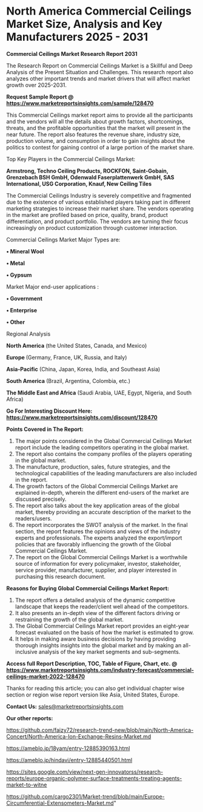 # North America Commercial Ceilings Market Size, Analysis and Key Manufacturers 2025 - 2031

<strong>Commercial Ceilings Market Research Report 2031</strong>

The Research Report on Commercial Ceilings Market is a Skillful and Deep Analysis of the Present Situation and Challenges. This research report also analyzes other important trends and market drivers that will affect market growth over 2025-2031.

<strong>Request Sample Report @ <a href=https://www.marketreportsinsights.com/sample/128470>https://www.marketreportsinsights.com/sample/128470</a></strong>

This Commercial Ceilings market report aims to provide all the participants and the vendors will all the details about growth factors, shortcomings, threats, and the profitable opportunities that the market will present in the near future. The report also features the revenue share, industry size, production volume, and consumption in order to gain insights about the politics to contest for gaining control of a large portion of the market share.

Top Key Players in the Commercial Ceilings Market:

<strong>Armstrong, Techno Ceiling Products, ROCKFON, Saint-Gobain, Grenzebach BSH GmbH, Odenwald Faserplattenwerk GmbH, SAS International, USG Corporation, Knauf, New Ceiling Tiles</strong>

The Commercial Ceilings Industry is severely competitive and fragmented due to the existence of various established players taking part in different marketing strategies to increase their market share. The vendors operating in the market are profiled based on price, quality, brand, product differentiation, and product portfolio. The vendors are turning their focus increasingly on product customization through customer interaction.

Commercial Ceilings Market Major Types are:

<strong>• Mineral Wool

• Metal

• Gypsum</strong>

Market Major end-user applications :

<strong>• Government

• Enterprise

• Other</strong>

Regional Analysis

</u><strong><b>North America</b></strong> (the United States, Canada, and Mexico)

<strong><b>Europe </b></strong>(Germany, France, UK, Russia, and Italy)

<strong><b>Asia-Pacific</b></strong> (China, Japan, Korea, India, and Southeast Asia)

<strong><b>South America</b></strong> (Brazil, Argentina, Colombia, etc.)

<strong><b>The Middle East and Africa</b></strong> (Saudi Arabia, UAE, Egypt, Nigeria, and South Africa)

<strong>Go For Interesting Discount Here: <a href=https://www.marketreportsinsights.com/discount/128470>https://www.marketreportsinsights.com/discount/128470</a></strong>

<strong>Points Covered in The Report:</strong>
<ol>
  <li>The major points considered in the Global Commercial Ceilings Market report include the leading competitors operating in the global market.</li>
  <li>The report also contains the company profiles of the players operating in the global market.</li>
  <li>The manufacture, production, sales, future strategies, and the technological capabilities of the leading manufacturers are also included in the report.</li>
  <li>The growth factors of the Global Commercial Ceilings Market are explained in-depth, wherein the different end-users of the market are discussed precisely.</li>
  <li>The report also talks about the key application areas of the global market, thereby providing an accurate description of the market to the readers/users.</li>
  <li>The report incorporates the SWOT analysis of the market. In the final section, the report features the opinions and views of the industry experts and professionals. The experts analyzed the export/import policies that are favorably influencing the growth of the Global Commercial Ceilings Market.</li>
  <li>The report on the Global Commercial Ceilings Market is a worthwhile source of information for every policymaker, investor, stakeholder, service provider, manufacturer, supplier, and player interested in purchasing this research document.</li>
</ol>
<strong>Reasons for Buying Global Commercial Ceilings Market Report:</strong>

<ol>
  <li>The report offers a detailed analysis of the dynamic competitive landscape that keeps the reader/client well ahead of the competitors.</li>
  <li>It also presents an in-depth view of the different factors driving or restraining the growth of the global market.</li>
  <li>The Global Commercial Ceilings Market report provides an eight-year forecast evaluated on the basis of how the market is estimated to grow.</li>
  <li>It helps in making aware business decisions by having providing thorough insights insights into the global market and by making an all-inclusive analysis of the key market segments and sub-segments.</li>
</ol>
<strong>Access full Report Description, TOC, Table of Figure, Chart, etc. @ <a href=https://www.marketreportsinsights.com/industry-forecast/commercial-ceilings-market-2022-128470>https://www.marketreportsinsights.com/industry-forecast/commercial-ceilings-market-2022-128470</a></strong>


Thanks for reading this article; you can also get individual chapter wise section or region wise report version like Asia, United States, Europe.

<strong>Contact Us:</strong>
sales@marketreportsinsights.com

<strong>Our other reports:</strong>

<a href=https://github.com/faizy72/research-trend-new/blob/main/North-America-Concert/North-America-Ion-Exchange-Resins-Market.md>https://github.com/faizy72/research-trend-new/blob/main/North-America-Concert/North-America-Ion-Exchange-Resins-Market.md</a>

<a href=https://ameblo.jp/18yam/entry-12885390163.html>https://ameblo.jp/18yam/entry-12885390163.html</a>

<a href=https://ameblo.jp/hindavi/entry-12885440501.html>https://ameblo.jp/hindavi/entry-12885440501.html</a>

<a href=https://sites.google.com/view/next-gen-innovatorss/research-reports/europe-organic-polymer-surface-treatments-treating-agents-market-to-witne>https://sites.google.com/view/next-gen-innovatorss/research-reports/europe-organic-polymer-surface-treatments-treating-agents-market-to-witne</a>

<a href=https://github.com/cargo2301/Market-trend/blob/main/Europe-Circumferential-Extensometers-Market.md>https://github.com/cargo2301/Market-trend/blob/main/Europe-Circumferential-Extensometers-Market.md</a>"
